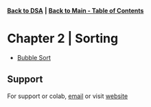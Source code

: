 [**Back to DSA**](https://github.com/xanderbilla/LPU-Academics/tree/main/Navs/CSE205/CSE205.md) **|** [**Back to Main - Table of Contents**](https://github.com/xanderbilla/LPU-Academics#readme)

# Chapter 2 | Sorting

- [Bubble Sort](https://github.com/xanderbilla/LPU-Academics/blob/main/CSE%20205%20-%20DSA/Chapter%202%20-%20Sorting/2_1-Bubble_Sort.cpp)

## Support

For support or colab, [email](mailto:dev.xanderbilla@gmail.com) or visit [website](https://xanderbilla.com)
